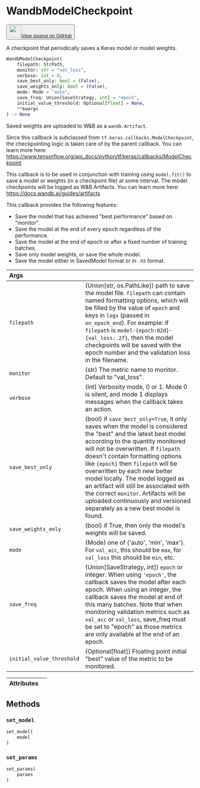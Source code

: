 # WandbModelCheckpoint

<p><button style={{display: 'flex', alignItems: 'center', backgroundColor: 'white', border: '1px solid #ddd', padding: '10px', borderRadius: '6px', cursor: 'pointer', boxShadow: '0 2px 3px rgba(0,0,0,0.1)', transition: 'all 0.3s'}}><a href='https://www.github.com/wandb/wandb/tree/v0.18.6/wandb/integration/keras/callbacks/model_checkpoint.py#L27-L195' style={{fontSize: '1.2em', display: 'flex', alignItems: 'center'}}><img src='https://github.githubassets.com/images/modules/logos_page/GitHub-Mark.png' height='32px' width='32px' style={{marginRight: '10px'}}/>View source on GitHub</a></button></p>


A checkpoint that periodically saves a Keras model or model weights.

```python
WandbModelCheckpoint(
    filepath: StrPath,
    monitor: str = "val_loss",
    verbose: int = 0,
    save_best_only: bool = (False),
    save_weights_only: bool = (False),
    mode: Mode = "auto",
    save_freq: Union[SaveStrategy, int] = "epoch",
    initial_value_threshold: Optional[float] = None,
    **kwargs
) -> None
```

Saved weights are uploaded to W&B as a `wandb.Artifact`.

Since this callback is subclassed from `tf.keras.callbacks.ModelCheckpoint`, the
checkpointing logic is taken care of by the parent callback. You can learn more
here: https://www.tensorflow.org/api_docs/python/tf/keras/callbacks/ModelCheckpoint

This callback is to be used in conjunction with training using `model.fit()` to save
a model or weights (in a checkpoint file) at some interval. The model checkpoints
will be logged as W&B Artifacts. You can learn more here:
https://docs.wandb.ai/guides/artifacts

This callback provides the following features:
- Save the model that has achieved "best performance" based on "monitor".
- Save the model at the end of every epoch regardless of the performance.
- Save the model at the end of epoch or after a fixed number of training batches.
- Save only model weights, or save the whole model.
- Save the model either in SavedModel format or in `.h5` format.

| Args |  |
| :--- | :--- |
|  `filepath` |  (Union[str, os.PathLike]) path to save the model file. `filepath` can contain named formatting options, which will be filled by the value of `epoch` and keys in `logs` (passed in `on_epoch_end`). For example: if `filepath` is `model-{epoch:02d}-{val_loss:.2f}`, then the model checkpoints will be saved with the epoch number and the validation loss in the filename. |
|  `monitor` |  (str) The metric name to monitor. Default to "val_loss". |
|  `verbose` |  (int) Verbosity mode, 0 or 1. Mode 0 is silent, and mode 1 displays messages when the callback takes an action. |
|  `save_best_only` |  (bool) if `save_best_only=True`, it only saves when the model is considered the "best" and the latest best model according to the quantity monitored will not be overwritten. If `filepath` doesn't contain formatting options like `{epoch}` then `filepath` will be overwritten by each new better model locally. The model logged as an artifact will still be associated with the correct `monitor`. Artifacts will be uploaded continuously and versioned separately as a new best model is found. |
|  `save_weights_only` |  (bool) if True, then only the model's weights will be saved. |
|  `mode` |  (Mode) one of {'auto', 'min', 'max'}. For `val_acc`, this should be `max`, for `val_loss` this should be `min`, etc. |
|  `save_freq` |  (Union[SaveStrategy, int]) `epoch` or integer. When using `'epoch'`, the callback saves the model after each epoch. When using an integer, the callback saves the model at end of this many batches. Note that when monitoring validation metrics such as `val_acc` or `val_loss`, save_freq must be set to "epoch" as those metrics are only available at the end of an epoch. |
|  `initial_value_threshold` |  (Optional[float]) Floating point initial "best" value of the metric to be monitored. |

| Attributes |  |
| :--- | :--- |

## Methods

### `set_model`

```python
set_model(
    model
)
```

### `set_params`

```python
set_params(
    params
)
```
